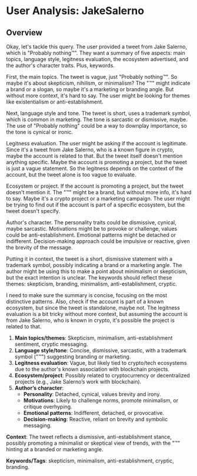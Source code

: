 # User Analysis: JakeSalerno

## Overview

<think>
Okay, let's tackle this query. The user provided a tweet from Jake Salerno, which is "Probably nothing™️". They want a summary of five aspects: main topics, language style, legitness evaluation, the ecosystem advertised, and the author's character traits. Plus, keywords.

First, the main topics. The tweet is vague, just "Probably nothing™️". So maybe it's about skepticism, nihilism, or minimalism? The "™️" might indicate a brand or a slogan, so maybe it's a marketing or branding angle. But without more context, it's hard to say. The user might be looking for themes like existentialism or anti-establishment.

Next, language style and tone. The tweet is short, uses a trademark symbol, which is common in marketing. The tone is sarcastic or dismissive, maybe. The use of "Probably nothing" could be a way to downplay importance, so the tone is cynical or ironic.

Legitness evaluation. The user might be asking if the account is legitimate. Since it's a tweet from Jake Salerno, who is a known figure in crypto, maybe the account is related to that. But the tweet itself doesn't mention anything specific. Maybe the account is promoting a project, but the tweet is just a vague statement. So the legitness depends on the context of the account, but the tweet alone is too vague to evaluate.

Ecosystem or project. If the account is promoting a project, but the tweet doesn't mention it. The "™️" might be a brand, but without more info, it's hard to say. Maybe it's a crypto project or a marketing campaign. The user might be trying to find out if the account is part of a specific ecosystem, but the tweet doesn't specify.

Author's character. The personality traits could be dismissive, cynical, maybe sarcastic. Motivations might be to provoke or challenge, values could be anti-establishment. Emotional patterns might be detached or indifferent. Decision-making approach could be impulsive or reactive, given the brevity of the message.

Putting it in context, the tweet is a short, dismissive statement with a trademark symbol, possibly indicating a brand or a marketing angle. The author might be using this to make a point about minimalism or skepticism, but the exact intention is unclear. The keywords should reflect these themes: skepticism, branding, minimalism, anti-establishment, cryptic.

I need to make sure the summary is concise, focusing on the most distinctive patterns. Also, check if the account is part of a known ecosystem, but since the tweet is standalone, maybe not. The legitness evaluation is a bit tricky without more context, but assuming the account is from Jake Salerno, who is known in crypto, it's possible the project is related to that.
</think>

1. **Main topics/themes**: Skepticism, minimalism, anti-establishment sentiment, cryptic messaging.  
2. **Language style/tone**: Concise, dismissive, sarcastic, with a trademark symbol ("™️") suggesting branding or marketing.  
3. **Legitness evaluation**: Vague, but likely tied to crypto/tech ecosystems due to the author's known association with blockchain projects.  
4. **Ecosystem/project**: Possibly related to cryptocurrency or decentralized projects (e.g., Jake Salerno’s work with blockchain).  
5. **Author’s character**:  
   - **Personality**: Detached, cynical, values brevity and irony.  
   - **Motivations**: Likely to challenge norms, promote minimalism, or critique overhyping.  
   - **Emotional patterns**: Indifferent, detached, or provocative.  
   - **Decision-making**: Reactive, reliant on brevity and symbolic messaging.  

**Context**: The tweet reflects a dismissive, anti-establishment stance, possibly promoting a minimalist or skeptical view of trends, with the "™️" hinting at a branded or marketing angle.  

**Keywords/Tags**: skepticism, minimalism, anti-establishment, cryptic, branding.